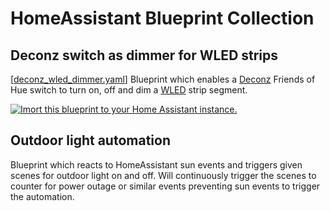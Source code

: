 # HomeAssistant Blueprint Collection

## Deconz switch as dimmer for WLED strips
[[deconz_wled_dimmer.yaml](deconz_wled_dimmer.yaml)]
Blueprint which enables a [Deconz](https://www.home-assistant.io/integrations/deconz/) 
Friends of Hue switch to turn on, off and dim a [WLED](https://www.home-assistant.io/integrations/wled/) strip segment.

[![Imort this blueprint to your Home Assistant instance.](https://my.home-assistant.io/badges/blueprint_import.svg)](https://my.home-assistant.io/redirect/blueprint_import/?blueprint_url=https%3A%2F%2Fgithub.com%2Faalbretsen%2Fhomeassistant-blueprints%2Fblob%2Fmain%2Fdeconz_wled_dimmer.yaml)

## Outdoor light automation
Blueprint which reacts to HomeAssistant sun events and triggers given scenes for outdoor light on and off. 
Will continuously trigger the scenes to counter for power outage or similar events preventing sun events to trigger the automation.
